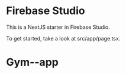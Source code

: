 # Firebase Studio

This is a NextJS starter in Firebase Studio.

To get started, take a look at src/app/page.tsx.
# Gym--app
